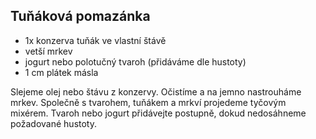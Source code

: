 ## Tuňáková pomazánka

* 1x konzerva tuňák ve vlastní štávě
* vetší mrkev
* jogurt nebo polotučný tvaroh (přidáváme dle hustoty)
* 1 cm plátek másla

Slejeme olej nebo štávu z konzervy. Očistíme a na jemno nastrouháme mrkev. Společně s tvarohem, tuňákem a mrkví projedeme tyčovým mixérem. Tvaroh nebo jogurt přidávejte postupně, dokud nedosáhneme požadované hustoty.